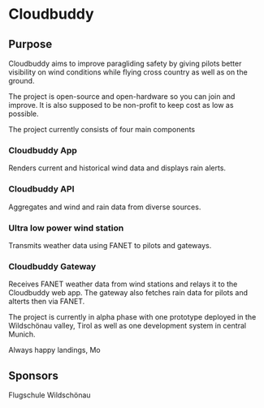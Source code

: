 # Cloudbuddy

## Purpose

Cloudbuddy aims to improve paragliding safety by giving pilots better visibility on wind conditions while flying cross country as well as on the ground.

The project is open-source and open-hardware so you can join and improve. It is also supposed to be non-profit to keep cost as low as possible.

The project currently consists of four main components

### Cloudbuddy App
Renders current and historical wind data and displays rain alerts.
### Cloudbuddy API
Aggregates and wind and rain data from diverse sources.
### Ultra low power wind station
Transmits weather data using FANET to pilots and gateways.
### Cloudbuddy Gateway
Receives FANET weather data from wind stations and relays it to the Cloudbuddy web app. The gateway also fetches rain data for pilots and alterts then via FANET.

The project is currently in alpha phase with one prototype deployed in the Wildschönau valley, Tirol as well as one development system in central Munich.

Always happy landings, Mo

## Sponsors
Flugschule Wildschönau

